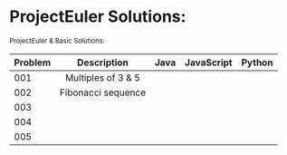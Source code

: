 # ProjectEuler Solutions:
<small>ProjectEuler & Basic Solutions:</Small>

| Problem | Description        | Java | JavaScript | Python |
| ------- |:------------------:|:----:|:----------:|:------ |
| 001     | Multiples of 3 & 5 |      |            |        |
| 002     | Fibonacci sequence |      |            |        |
| 003     |                    |      |            |        |
| 004     |                    |      |            |        |
| 005     |                    |      |            |        |

